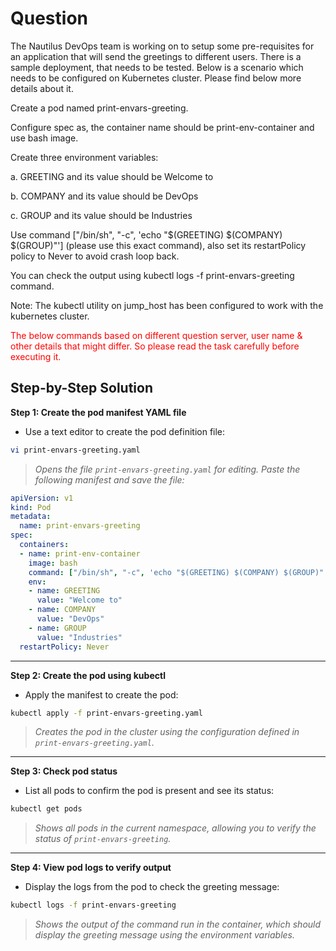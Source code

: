# Question
The Nautilus DevOps team is working on to setup some pre-requisites for an application that will send the greetings to different users. There is a sample deployment, that needs to be tested. Below is a scenario which needs to be configured on Kubernetes cluster. Please find below more details about it.


Create a pod named print-envars-greeting.

Configure spec as, the container name should be print-env-container and use bash image.

Create three environment variables:

a. GREETING and its value should be Welcome to

b. COMPANY and its value should be DevOps

c. GROUP and its value should be Industries

Use command ["/bin/sh", "-c", 'echo "$(GREETING) $(COMPANY) $(GROUP)"'] (please use this exact command), also set its restartPolicy policy to Never to avoid crash loop back.

You can check the output using kubectl logs -f print-envars-greeting command.


Note: The kubectl utility on jump_host has been configured to work with the kubernetes cluster.

<span style="color: red;">The below commands based on different question server, user name & other details that might differ. So please read the task carefully before executing it. </span>


## Step-by-Step Solution

**Step 1: Create the pod manifest YAML file**

- Use a text editor to create the pod definition file:

```bash
vi print-envars-greeting.yaml
```
> *Opens the file `print-envars-greeting.yaml` for editing. Paste the following manifest and save the file:*

```yaml
apiVersion: v1
kind: Pod
metadata:
  name: print-envars-greeting
spec:
  containers:
  - name: print-env-container
    image: bash
    command: ["/bin/sh", "-c", 'echo "$(GREETING) $(COMPANY) $(GROUP)"']
    env:
    - name: GREETING
      value: "Welcome to"
    - name: COMPANY
      value: "DevOps"
    - name: GROUP
      value: "Industries"
  restartPolicy: Never
```

---

**Step 2: Create the pod using kubectl**

- Apply the manifest to create the pod:

```bash
kubectl apply -f print-envars-greeting.yaml
```
> *Creates the pod in the cluster using the configuration defined in `print-envars-greeting.yaml`.*

---

**Step 3: Check pod status**

- List all pods to confirm the pod is present and see its status:

```bash
kubectl get pods
```
> *Shows all pods in the current namespace, allowing you to verify the status of `print-envars-greeting`.*

---

**Step 4: View pod logs to verify output**

- Display the logs from the pod to check the greeting message:

```bash
kubectl logs -f print-envars-greeting
```
> *Shows the output of the command run in the container, which should display the greeting message using the environment variables.*